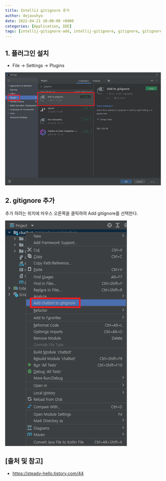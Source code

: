 ```yaml
---
title: IntelliJ gitignore 추가
author: dejavuhyo
date: 2022-04-21 10:00:00 +0900
categories: [Application, IDE]
tags: [intellij-gitignore-add, intellij-gitignore, gitignore, gitignore-add, 인텔리제이-gitignore-추가, gitignore-추가]
---
```


## 1. 플러그인 설치

* File → Settings → Plugins

![plugins](/assets/img/2022-04-21-intellij-gitignore-add/plugins.png)

## 2. gitignore 추가
추가 하려는 위치에 마우스 오른쪽을 클릭하여 Add gitignore를 선택한다.

![add](/assets/img/2022-04-21-intellij-gitignore-add/add.png)

## [출처 및 참고]
* <https://steady-hello.tistory.com/44>
